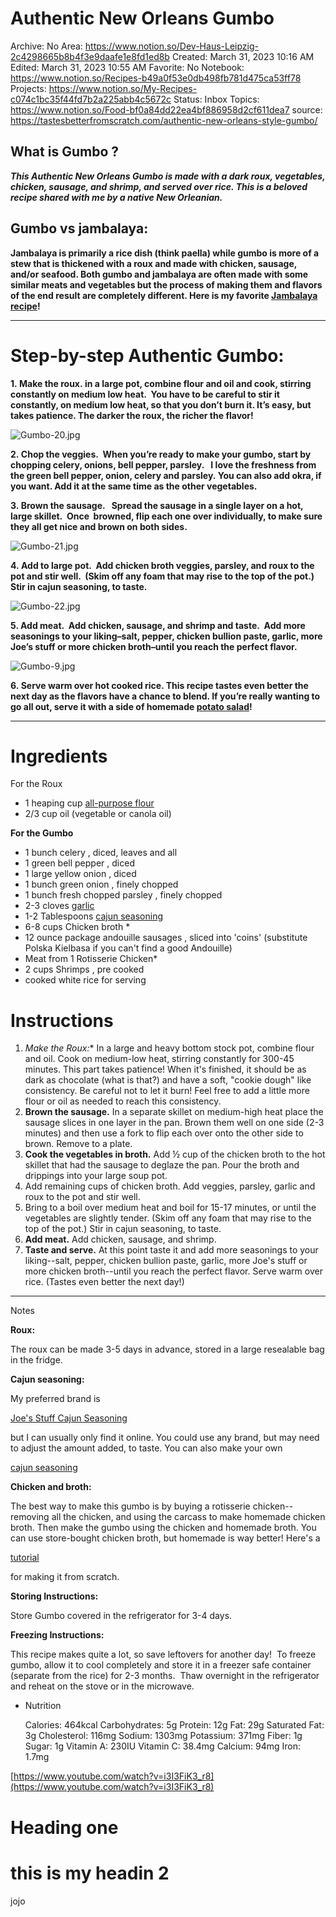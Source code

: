 # Authentic New Orleans Gumbo

Archive: No
Area: https://www.notion.so/Dev-Haus-Leipzig-2c4298665b8b4f3e9daafe1e8fd1ed8b
Created: March 31, 2023 10:16 AM
Edited: March 31, 2023 10:55 AM
Favorite: No
Notebook: https://www.notion.so/Recipes-b49a0f53e0db498fb781d475ca53ff78
Projects: https://www.notion.so/My-Recipes-c074c1bc35f44fd7b2a225abb4c5672c
Status: Inbox
Topics: https://www.notion.so/Food-bf0a84dd22ea4bf886958d2cf611dea7
source: https://tastesbetterfromscratch.com/authentic-new-orleans-style-gumbo/

## What is Gumbo ?

***This Authentic New Orleans Gumbo is made with a dark roux, vegetables, chicken, sausage, and shrimp, and served over rice. This is a beloved recipe shared with me by a native New Orleanian.***

## Gumbo vs jambalaya:

**Jambalaya is primarily a rice dish (think paella) while gumbo is more of a stew that is thickened with a roux and made with chicken, sausage, and/or seafood. Both gumbo and jambalaya are often made with some similar meats and vegetables but the process of making them and flavors of the end result are completely different. Here is my favorite [Jambalaya recipe](https://tastesbetterfromscratch.com/one-pan-jambalaya/)!**

---

# ****Step-by-step Authentic Gumbo:****

**1. Make the roux. in a large pot, combine flour and oil and cook, stirring constantly on medium low heat.  You have to be careful to stir it constantly, on medium low heat, so that you don’t burn it. It’s easy, but takes patience. The darker the roux, the richer the flavor!**

![Gumbo-20.jpg](Authentic%20New%20Orleans%20Gumbo%2039b0effc4b49414689621f4e27108a46/Gumbo-20.jpg)

**2. Chop the veggies.  When you’re ready to make your gumbo, start by chopping celery, onions, bell pepper, parsley.   I love the freshness from the green bell pepper, onion, celery and parsley. You can also add okra, if you want. Add it at the same time as the other vegetables.**

**3. Brown the sausage.   Spread the sausage in a single layer on a hot, large skillet.  Once  browned, flip each one over individually, to make sure they all get nice and brown on both sides.**

![Gumbo-21.jpg](Authentic%20New%20Orleans%20Gumbo%2039b0effc4b49414689621f4e27108a46/Gumbo-21.jpg)

**4. Add to large pot.  Add chicken broth veggies, parsley, and roux to the pot and stir well.  (Skim off any foam that may rise to the top of the pot.) Stir in cajun seasoning, to taste.**

![Gumbo-22.jpg](Authentic%20New%20Orleans%20Gumbo%2039b0effc4b49414689621f4e27108a46/Gumbo-22.jpg)

**5. Add meat.  Add chicken, sausage, and shrimp and taste.  Add more seasonings to your liking–salt, pepper, chicken bullion paste, garlic, more Joe’s stuff or more chicken broth–until you reach the perfect flavor.**

![Gumbo-9.jpg](Authentic%20New%20Orleans%20Gumbo%2039b0effc4b49414689621f4e27108a46/Gumbo-9.jpg)

**6. Serve warm over hot cooked rice. This recipe tastes even better the next day as the flavors have a chance to blend. If you’re really wanting to go all out, serve it with a side of homemade [potato salad](https://tastesbetterfromscratch.com/traditional-potato-salad/)!**

---

# Ingredients

 For the Roux 

- 1 heaping cup [all-purpose flour](https://amzn.to/3WuUaqR)
- 2/3 cup oil (vegetable or canola oil)

****For the Gumbo****

- 1 bunch celery , diced, leaves and all
- 1 green bell pepper , diced
- 1 large yellow onion , diced
- 1 bunch green onion , finely chopped
- 1 bunch fresh chopped parsley , finely chopped
- 2-3 cloves [garlic](https://amzn.to/3CRtR7a)
- 1-2 Tablespoons [cajun seasoning](https://amzn.to/3Ey4ysz)
- 6-8 cups Chicken broth *
- 12 ounce package andouille sausages , sliced into 'coins' (substitute Polska Kielbasa if you can't find a good Andouille)
- Meat from 1 Rotisserie Chicken*
- 2 cups Shrimps , pre cooked
- cooked white rice for serving

# Instructions

1. **Make the Roux*:** In a large and heavy bottom stock pot, combine flour and oil. Cook on medium-low heat, stirring constantly for 300-45 minutes. This part takes patience! When it's finished, it should be as dark as chocolate (what is that?) and have a soft, "cookie dough" like consistency. Be careful not to let it burn! Feel free to add a little more flour or oil as needed to reach this consistency.
2. **Brown the sausage.** In a separate skillet on medium-high heat place the sausage slices in one layer in the pan. Brown them well on one side (2-3 minutes) and then use a fork to flip each over onto the other side to brown. Remove to a plate.
3. **Cook the vegetables in broth.** Add ½ cup of the chicken broth to the hot skillet that had the sausage to deglaze the pan. Pour the broth and drippings into your large soup pot.
4. Add remaining cups of chicken broth. Add veggies, parsley, garlic and roux to the pot and stir well.
5. Bring to a boil over medium heat and boil for 15-17 minutes, or until the vegetables are slightly tender. (Skim off any foam that may rise to the top of the pot.) Stir in cajun seasoning, to taste.
6. **Add meat.** Add chicken, sausage, and shrimp.
7. **Taste and serve.** At this point taste it and add more seasonings to your liking--salt, pepper, chicken bullion paste, garlic, more Joe's stuff or more chicken broth--until you reach the perfect flavor. Serve warm over rice. (Tastes even better the next day!)

---

Notes

**Roux:**

The roux can be made 3-5 days in advance, stored in a large resealable bag in the fridge.

**Cajun seasoning:**

My preferred brand is

[Joe's Stuff Cajun Seasoning](https://amzn.to/32pHQMw)

but I can usually only find it online. You could use any brand, but may need to adjust the amount added, to taste. You can also make your own

[cajun seasoning](https://www.gimmesomeoven.com/cajun-seasoning/)

**Chicken and broth:**

The best way to make this gumbo is by buying a rotisserie chicken--removing all the chicken, and using the carcass to make homemade chicken broth. Then make the gumbo using the chicken and homemade broth. You can use store-bought chicken broth, but homemade is way better! Here's a

[tutorial](https://tastesbetterfromscratch.com/homemade-chicken-broth-how-to-get-the-most-from-your-rotisserie-chicken/)

for making it from scratch.

**Storing Instructions:**

Store Gumbo covered in the refrigerator for 3-4 days.

**Freezing Instructions:**

This recipe makes quite a lot, so save leftovers for another day!  To freeze gumbo, allow it to cool completely and store it in a freezer safe container (separate from the rice) for 2-3 months.  Thaw overnight in the refrigerator and reheat on the stove or in the microwave.

- Nutrition
    
    Calories: 464kcal
    Carbohydrates: 5g
    Protein: 12g
    Fat: 29g
    Saturated Fat: 3g
    Cholesterol: 116mg
    Sodium: 1303mg
    Potassium: 371mg
    Fiber: 1g
    Sugar: 1g
    Vitamin A: 230IU
    Vitamin C: 38.4mg
    Calcium: 94mg
    Iron: 1.7mg
    

[https://www.youtube.com/watch?v=i3I3FiK3_r8](https://www.youtube.com/watch?v=i3I3FiK3_r8)
# Heading one
# this is my headin 2
jojo
